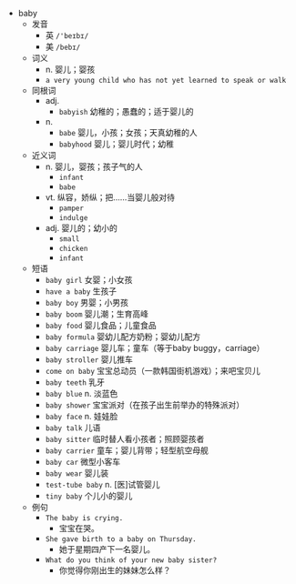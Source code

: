 - baby
  - 发音
    - 英 `/'beɪbɪ/`
    - 美 `/bebɪ/`
  - 词义
    - n. 婴儿；婴孩
    - `a very young child who has not yet learned to speak or walk`
  - 同根词
    - adj.
      - `babyish` 幼稚的；愚蠢的；适于婴儿的
    - n.
      - `babe` 婴儿，小孩；女孩；天真幼稚的人
      - `babyhood` 婴儿；婴儿时代；幼稚
  - 近义词
    - n. 婴儿，婴孩；孩子气的人
      - `infant`
      - `babe`
    - vt. 纵容，娇纵；把……当婴儿般对待
      - `pamper`
      - `indulge`
    - adj. 婴儿的；幼小的
      - `small`
      - `chicken`
      - `infant`
  - 短语
    - `baby girl` 女婴；小女孩 
    - `have a baby` 生孩子 
    - `baby boy` 男婴；小男孩 
    - `baby boom` 婴儿潮；生育高峰 
    - `baby food` 婴儿食品；儿童食品 
    - `baby formula` 婴幼儿配方奶粉；婴幼儿配方 
    - `baby carriage` 婴儿车；童车（等于baby buggy，carriage） 
    - `baby stroller` 婴儿推车 
    - `come on baby` 宝宝总动员（一款韩国街机游戏）；来吧宝贝儿 
    - `baby teeth` 乳牙 
    - `baby blue` n. 淡蓝色 
    - `baby shower` 宝宝派对（在孩子出生前举办的特殊派对） 
    - `baby face` n. 娃娃脸 
    - `baby talk` 儿语 
    - `baby sitter` 临时替人看小孩者；照顾婴孩者 
    - `baby carrier` 童车；婴儿背带；轻型航空母舰 
    - `baby car` 微型小客车 
    - `baby wear` 婴儿装 
    - `test-tube baby` n. [医]试管婴儿 
    - `tiny baby` 个儿小的婴儿 
  - 例句
    - `The baby is crying.`
      - 宝宝在哭。
    - `She gave birth to a baby on Thursday.`
      - 她于星期四产下一名婴儿。
    - `What do you think of your new baby sister?`
      - 你觉得你刚出生的妹妹怎么样？

